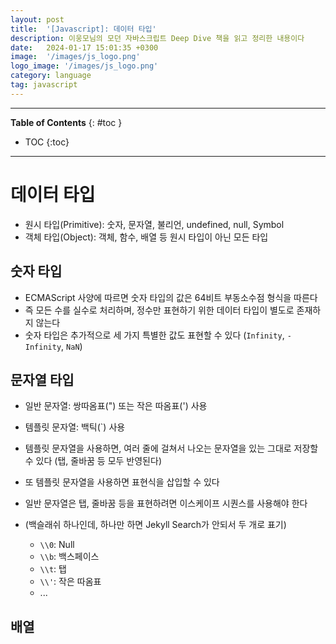 ```yaml
---
layout: post
title:  '[Javascript]: 데이터 타입'
description: 이웅모님의 모던 자바스크립트 Deep Dive 책을 읽고 정리한 내용이다
date:   2024-01-17 15:01:35 +0300
image:  '/images/js_logo.png'
logo_image: '/images/js_logo.png'
category: language
tag: javascript
---
```


---
**Table of Contents**
{: #toc }
*  TOC
{:toc}

---

# 데이터 타입

- 원시 타입(Primitive): 숫자, 문자열, 불리언, undefined, null, Symbol
- 객체 타입(Object): 객체, 함수, 배열 등 원시 타입이 아닌 모든 타입

## 숫자 타입

- ECMAScript 사양에 따르면 숫자 타입의 값은 64비트 부동소수점 형식을 따른다
- 즉 모든 수를 실수로 처리하며, 정수만 표현하기 위한 데이터 타입이 별도로 존재하지 않는다
- 숫자 타입은 추가적으로 세 가지 특별한 값도 표현할 수 있다 (`Infinity`, `-Infinity`, `NaN`)

## 문자열 타입

- 일반 문자열: 쌍따옴표(") 또는 작은 따옴표(') 사용
- 템플릿 문자열: 백틱(`) 사용

- 템플릿 문자열을 사용하면, 여러 줄에 걸쳐서 나오는 문자열을 있는 그대로 저장할 수 있다 (탭, 줄바꿈 등 모두 반영된다)
- 또 템플릿 문자열을 사용하면 표현식을 삽입할 수 있다
- 일반 문자열은 탭, 줄바꿈 등을 표현하려면 이스케이프 시퀀스를 사용해야 한다
- (백슬래쉬 하나인데, 하나만 하면 Jekyll Search가 안되서 두 개로 표기)
  - `\\0`: Null
  - `\\b`: 백스페이스
  - `\\t`: 탭
  - `\\'`: 작은 따옴표
  - ...


## 배열

